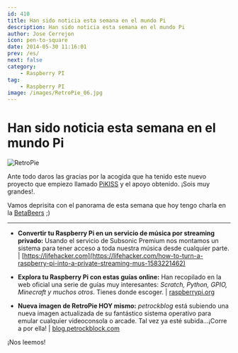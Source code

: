 ```yaml
---
id: 410
title: Han sido noticia esta semana en el mundo Pi
description: Han sido noticia esta semana en el mundo Pi
author: Jose Cerrejon
icon: pen-to-square
date: 2014-05-30 11:16:01
prev: /es/
next: false
category:
    - Raspberry PI
tag:
    - Raspberry PI
image: /images/RetroPie_06.jpg
---
```


# Han sido noticia esta semana en el mundo Pi

![RetroPie](/images/RetroPie_06.jpg)

Ante todo daros las gracias por la acogida que ha tenido este nuevo proyecto que empiezo llamado [PiKISS](/post.php?id=409) y el apoyo obtenido. ¡Sois muy grandes!.

Vamos deprisita con el panorama de esta semana que hoy tengo charla en la [BetaBeers](https://betabeers.com/event/vi-betabeers-huelva-1892/) ;)

---

-   **Convertir tu Raspberry Pi en un servicio de música por streaming privado:** Usando el servicio de Subsonic Premium nos montamos un sistema para tener acceso a toda nuestra música desde cualquier parte. | [https://lifehacker.com](https://lifehacker.com/how-to-turn-a-raspberry-pi-into-a-private-streaming-mus-1583221462)

-   **Explora tu Raspberry Pi con estas guías online:** Han recopilado en la web oficial una serie de guías muy interesantes: _Scratch, Python, GPIO, Minecraft y muchos otros_. Tienes donde escoger. | [raspberrypi.org](https://www.raspberrypi.org/explore-your-raspberry-pi-with-our-usage-guide/)

-   **Nueva imagen de RetroPie HOY mismo:** _petrockblog_ está subiendo una nueva imagen actualizada de su fantástico sistema operativo para emular cualquier videoconsola o arcade. Tal vez ya esté subida...¡Corre a por ella! | [blog.petrockblock.com](https://blog.petrockblock.com/download/retropie-project-image/)

¡Nos leemos!
